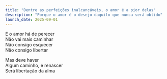 ```yaml
---
title: "Dentre as perfeições inalcançáveis, o amor é a pior delas"
description: "Porque o amor é o desejo daquilo que nunca será obtido"
launch_date: 2025-09-01
---
```

E o amor há de perecer\
Não vai mais caminhar\
Não consigo esquecer\
Não consigo libertar

Mas deve haver\
Algum caminho, e renascer\
Será libertação da alma